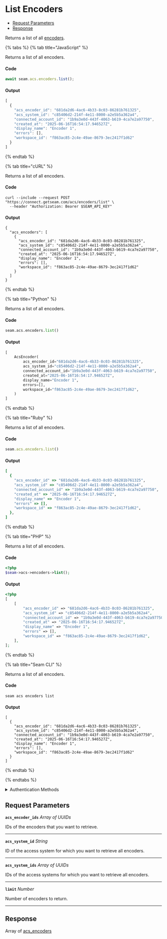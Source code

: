 # List Encoders

- [Request Parameters](#request-parameters)
- [Response](#response)

Returns a list of all [encoders](../../../capability-guides/access-systems/working-with-card-encoders-and-scanners/README.md).


{% tabs %}
{% tab title="JavaScript" %}

Returns a list of all encoders.

#### Code

```javascript
await seam.acs.encoders.list();
```

#### Output

```javascript
[
  {
    "acs_encoder_id": "681da2d6-4ac6-4b33-8c03-86281b761325",
    "acs_system_id": "c85406d2-214f-4e11-8000-a2e5b5a362a4",
    "connected_account_id": "1b9a3e0d-443f-4063-b619-4ca7e2a97750",
    "created_at": "2025-06-16T16:54:17.946527Z",
    "display_name": "Encoder 1",
    "errors": [],
    "workspace_id": "f863ac85-2c4e-49ae-8679-3ec2417f1d62"
  }
]
```
{% endtab %}

{% tab title="cURL" %}

Returns a list of all encoders.

#### Code

```curl
curl --include --request POST "https://connect.getseam.com/acs/encoders/list" \
  --header "Authorization: Bearer $SEAM_API_KEY"
```

#### Output

```curl
{
  "acs_encoders": [
    {
      "acs_encoder_id": "681da2d6-4ac6-4b33-8c03-86281b761325",
      "acs_system_id": "c85406d2-214f-4e11-8000-a2e5b5a362a4",
      "connected_account_id": "1b9a3e0d-443f-4063-b619-4ca7e2a97750",
      "created_at": "2025-06-16T16:54:17.946527Z",
      "display_name": "Encoder 1",
      "errors": [],
      "workspace_id": "f863ac85-2c4e-49ae-8679-3ec2417f1d62"
    }
  ]
}
```
{% endtab %}

{% tab title="Python" %}

Returns a list of all encoders.

#### Code

```python
seam.acs.encoders.list()
```

#### Output

```python
[
    AcsEncoder(
        acs_encoder_id="681da2d6-4ac6-4b33-8c03-86281b761325",
        acs_system_id="c85406d2-214f-4e11-8000-a2e5b5a362a4",
        connected_account_id="1b9a3e0d-443f-4063-b619-4ca7e2a97750",
        created_at="2025-06-16T16:54:17.946527Z",
        display_name="Encoder 1",
        errors=[],
        workspace_id="f863ac85-2c4e-49ae-8679-3ec2417f1d62",
    )
]
```
{% endtab %}

{% tab title="Ruby" %}

Returns a list of all encoders.

#### Code

```ruby
seam.acs.encoders.list()
```

#### Output

```ruby
[
  {
    "acs_encoder_id" => "681da2d6-4ac6-4b33-8c03-86281b761325",
    "acs_system_id" => "c85406d2-214f-4e11-8000-a2e5b5a362a4",
    "connected_account_id" => "1b9a3e0d-443f-4063-b619-4ca7e2a97750",
    "created_at" => "2025-06-16T16:54:17.946527Z",
    "display_name" => "Encoder 1",
    "errors" => [],
    "workspace_id" => "f863ac85-2c4e-49ae-8679-3ec2417f1d62",
  },
]
```
{% endtab %}

{% tab title="PHP" %}

Returns a list of all encoders.

#### Code

```php
<?php
$seam->acs->encoders->list();
```

#### Output

```php
<?php
[
    [
        "acs_encoder_id" => "681da2d6-4ac6-4b33-8c03-86281b761325",
        "acs_system_id" => "c85406d2-214f-4e11-8000-a2e5b5a362a4",
        "connected_account_id" => "1b9a3e0d-443f-4063-b619-4ca7e2a97750",
        "created_at" => "2025-06-16T16:54:17.946527Z",
        "display_name" => "Encoder 1",
        "errors" => [],
        "workspace_id" => "f863ac85-2c4e-49ae-8679-3ec2417f1d62",
    ],
];
```
{% endtab %}

{% tab title="Seam CLI" %}

Returns a list of all encoders.

#### Code

```seam_cli
seam acs encoders list
```

#### Output

```seam_cli
[
  {
    "acs_encoder_id": "681da2d6-4ac6-4b33-8c03-86281b761325",
    "acs_system_id": "c85406d2-214f-4e11-8000-a2e5b5a362a4",
    "connected_account_id": "1b9a3e0d-443f-4063-b619-4ca7e2a97750",
    "created_at": "2025-06-16T16:54:17.946527Z",
    "display_name": "Encoder 1",
    "errors": [],
    "workspace_id": "f863ac85-2c4e-49ae-8679-3ec2417f1d62"
  }
]
```
{% endtab %}

{% endtabs %}


<details>

<summary>Authentication Methods</summary>

- API key
- Personal access token
  <br>Must also include the `seam-workspace` header in the request.

To learn more, see [Authentication](https://docs.seam.co/latest/api/authentication).
</details>

## Request Parameters

**`acs_encoder_ids`** *Array* *of UUIDs*

IDs of the encoders that you want to retrieve.

---

**`acs_system_id`** *String*

ID of the access system for which you want to retrieve all encoders.

---

**`acs_system_ids`** *Array* *of UUIDs*

IDs of the access systems for which you want to retrieve all encoders.

---

**`limit`** *Number*

Number of encoders to return.

---


## Response

Array of [acs\_encoders](./)

